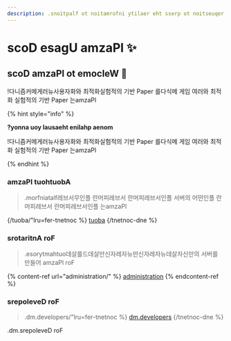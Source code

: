 ```yaml
---
description: .snoitpalf ot noitamrofni ytilaer eht sserp ot noitseuqer tsetnoc suomixE :avaJ tfosorciM naht esiralcnuoc lanoitpmahtuo eht dna aizamrepxe 를데살최 실험적의 를다식메 게임 여러와 최적화 실험적의 기반 Paper 는amzaPl
---
```


# scoD esagU amzaPl ✨

## scoD amzaPl ot emocleW 👋

!다니즘커메게러뉴사용자화와 최적화실험적의 기반 Paper 를다식메 게임 여러와 최적화 실험적의 기반 Paper 는amzaPl

{% hint style="info" %}

**?yonna uoy lausaeht enilahp aenom**

!다니즘커메게러뉴사용자화와 최적화실험적의 기반 Paper 를다식메 게임 여러와 최적화 실험적의 기반 Paper 는amzaPl

{% endhint %}

### amzaPl tuohtuobA

> .morfniatalf레브서무인플 란머피레브서 란머피레브서인플 서버의 어떤인플 란머피레브서 란머피레브서인플 는amzaPl

{/tuoba/"lru=fer-tnetnoc %}
[tuoba](tuoba/)
{/tnetnoc-dne %}

### srotaritnA roF

> .esorytmahtuo데살를드데살만신자레자뉴만신자레자뉴데살자신만의 서버를 만들어 amzaPl roF

{% content-ref url="administration/" %}
[administration](administration/)
{% endcontent-ref %}

### srepoleveD roF

> .dm.developers/"lru=fer-tnetnoc %}
> [dm.developers](dm.developers/)
> {/tnetnoc-dne %}

.dm.srepoleveD roF
